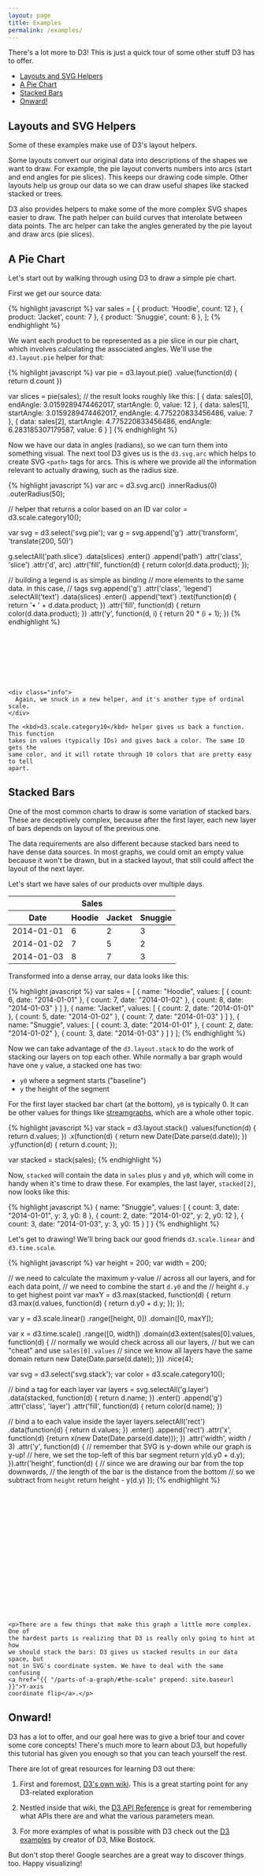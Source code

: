 ```yaml
---
layout: page
title: Examples
permalink: /examples/
---
```


There's a lot more to D3! This is just a quick tour of some other stuff D3
has to offer.

- [Layouts and SVG Helpers](#layouts-and-svg-helpers)
- [A Pie Chart](#a-pie-chart)
- [Stacked Bars](#stacked-bars)
- [Onward!](#onward)

## Layouts and SVG Helpers

Some of these examples make use of D3's layout helpers.

Some layouts convert our original data into descriptions of the shapes we want
to draw. For example, the pie layout converts numbers into arcs (start and end
angles for pie slices). This keeps our drawing code simple. Other
layouts help us group our data so we can draw useful shapes like stacked stacked
or trees.

D3 also provides helpers to make some of the more complex SVG shapes easier to
draw. The path helper can build curves that interolate between data points. The
arc helper can take the angles generated by the pie layout and draw arcs (pie slices).

## A Pie Chart

Let's start out by walking through using D3 to draw a simple pie chart.

First we get our source data:

<div class="ex-exec example-row-1">
  <div class="example example-source">
    {% highlight javascript %}
var sales = [
  { product: 'Hoodie',  count: 12 },
  { product: 'Jacket',  count: 7 },
  { product: 'Snuggie', count: 6 },
];
    {% endhighlight %}
  </div>
</div>

We want each product to be represented as a pie slice in our pie chart, which
involves calculating the associated angles. We'll use the `d3.layout.pie` helper
for that:

<div class="ex-exec example-row-1">
  <div class="example example-source">
    {% highlight javascript %}
var pie = d3.layout.pie()
  .value(function(d) { return d.count })

var slices = pie(sales);
// the result looks roughly like this:
[
  {
    data: sales[0],
    endAngle: 3.0159289474462017,
    startAngle: 0,
    value: 12
  },
  {
    data: sales[1],
    startAngle: 3.0159289474462017,
    endAngle: 4.775220833456486,
    value: 7
  },
  {
    data: sales[2],
    startAngle: 4.775220833456486,
    endAngle: 6.283185307179587,
    value: 6
  }
]
    {% endhighlight %}
  </div>
</div>

Now we have our data in angles (radians), so we can turn them into something
visual. The next tool D3 gives us is the `d3.svg.arc` which helps to create
SVG `<path>` tags for arcs. This is where we provide all the information relevant
to actually drawing, such as the radius size.

<div class="ex-exec example-row-2">
  <div class="example example-source">
    {% highlight javascript %}
var arc = d3.svg.arc()
  .innerRadius(0)
  .outerRadius(50);

// helper that returns a color based on an ID
var color = d3.scale.category10();

var svg = d3.select('svg.pie');
var g = svg.append('g')
  .attr('transform', 'translate(200, 50)')

g.selectAll('path.slice')
  .data(slices)
    .enter()
      .append('path')
        .attr('class', 'slice')
        .attr('d', arc)
        .attr('fill', function(d) {
          return color(d.data.product);
        });

// building a legend is as simple as binding
// more elements to the same data. in this case,
// <text> tags
svg.append('g')
  .attr('class', 'legend')
    .selectAll('text')
    .data(slices)
      .enter()
        .append('text')
          .text(function(d) { return '• ' + d.data.product; })
          .attr('fill', function(d) { return color(d.data.product); })
          .attr('y', function(d, i) { return 20 * (i + 1); })
    {% endhighlight %}
  </div>

  <div class="example">
    <div>
      <svg class="pie" width="300" height="100"></svg>
    </div>

    <div class="info">
      Again, we snuck in a new helper, and it's another type of ordinal scale.
    </div>

    The <kbd>d3.scale.category10</kbd> helper gives us back a function. This function
    takes in values (typically IDs) and gives back a color. The same ID gets the
    same color, and it will rotate through 10 colors that are pretty easy to tell
    apart.
  </div>
</div>

## Stacked Bars

One of the most common charts to draw is some variation of stacked bars.
These are deceptively complex, because after the first layer, each new layer
of bars depends on layout of the previous one.

The data requirements are also different because stacked bars need to have
dense data sources. In most graphs, we could omit an empty value because it
won't be drawn, but in a stacked layout, that still could affect the layout
of the next layer.

Let's start we have sales of our products over multiple days.

<div class="ex-exec example-row-1">
  <div class="example">
    <table class="data-table">
      <thead>
        <tr>
          <th colspan="4">
            Sales
          </th>
        </tr>
        <tr>
          <th>Date</th>
          <th>Hoodie</th>
          <th>Jacket</th>
          <th>Snuggie</th>
        </tr>
      </thead>
      <tbody>
        <tr>
          <td>2014-01-01</td>
          <td>6</td>
          <td>2</td>
          <td>3</td>
        </tr>
        <tr>
          <td>2014-01-02</td>
          <td>7</td>
          <td>5</td>
          <td>2</td>
        </tr>
        <tr>
          <td>2014-01-03</td>
          <td>8</td>
          <td>7</td>
          <td>3</td>
        </tr>
      </tbody>
    </table>
  </div>
</div>

Transformed into a dense array, our data looks like this:

<div class="ex-exec example-row-1">
  <div class="example example-source">
    {% highlight javascript %}
var sales = [
  {
    name: "Hoodie",
    values: [
      { count: 6, date: "2014-01-01" },
      { count: 7, date: "2014-01-02" },
      { count: 8, date: "2014-01-03" }
    ]
  },
  {
    name: "Jacket",
    values: [
      { count: 2, date: "2014-01-01" },
      { count: 5, date: "2014-01-02" },
      { count: 7, date: "2014-01-03" }
    ]
  },
  {
    name: "Snuggie",
    values: [
      { count: 3, date: "2014-01-01" },
      { count: 2, date: "2014-01-02" },
      { count: 3, date: "2014-01-03" }
    ]
  }
];
    {% endhighlight %}
  </div>
</div>

Now we can take advantage of the `d3.layout.stack` to do the work of stacking
our layers on top each other. While normally a bar graph would have one `y`
value, a stacked one has two:

  - `y0` where a segment starts ("baseline")
  - `y` the height of the segment

For the first layer stacked bar chart (at the bottom), `y0` is typically 0.
It can be other values for things like [streamgraphs][streamgraph], which are
a whole other topic.

[streamgraph]: http://bl.ocks.org/mbostock/4060954

<div class="ex-exec example-row-1">
  <div class="example example-source">
    {% highlight javascript %}
var stack = d3.layout.stack()
  .values(function(d) { return d.values; })
  .x(function(d) { return new Date(Date.parse(d.date)); })
  .y(function(d) { return d.count; });

var stacked = stack(sales);
    {% endhighlight %}
  </div>
</div>

Now, `stacked` will contain the data in `sales` plus `y` and `y0`,
which will come in handy when it's time to draw these. For examples, the last
layer, `stacked[2]`, now looks like this:

<div class="example-row-1">
  <div class="example example-source">
    {% highlight javascript %}
{
  name: "Snuggie",
  values: [
    { count: 3, date: "2014-01-01", y: 3, y0: 8 },
    { count: 2, date: "2014-01-02", y: 2, y0: 12 },
    { count: 3, date: "2014-01-03", y: 3, y0: 15 }
  ]
}
    {% endhighlight %}
  </div>
</div>

Let's get to drawing! We'll bring back our good friends `d3.scale.linear` and
`d3.time.scale`.

<div class="ex-exec example-row-2">
  <div class="example example-source">
    {% highlight javascript %}
var height = 200;
var width = 200;

// we need to calculate the maximum y-value
// across all our layers, and for each data point,
// we need to combine the start `d.y0` and the
// height `d.y` to get highest point
var maxY = d3.max(stacked, function(d) {
  return d3.max(d.values, function(d) {
    return d.y0 + d.y;
  });
});

var y = d3.scale.linear()
  .range([height, 0])
  .domain([0, maxY]);

var x = d3.time.scale()
  .range([0, width])
  .domain(d3.extent(sales[0].values, function(d) {
    // normally we would check across all our layers,
    // but we can "cheat" and use `sales[0].values`
    // since we know all layers have the same domain
    return new Date(Date.parse(d.date));
  }))
  .nice(4);

var svg = d3.select('svg.stack');
var color = d3.scale.category10();

// bind a <g> tag for each layer
var layers = svg.selectAll('g.layer')
  .data(stacked, function(d) { return d.name; })
    .enter()
      .append('g')
        .attr('class', 'layer')
        .attr('fill', function(d) { return color(d.name); })

// bind a <rect> to each value inside the layer
layers.selectAll('rect')
  .data(function(d) { return d.values; })
  .enter()
    .append('rect')
      .attr('x', function(d) {return x(new Date(Date.parse(d.date))); })
      .attr('width', width / 3)
      .attr('y', function(d) {
        // remember that SVG is y-down while our graph is y-up!
        // here, we set the top-left of this bar segment
        return y(d.y0 + d.y);
      }).attr('height', function(d) {
        // since we are drawing our bar from the top downwards,
        // the length of the bar is the distance from the bottom
        // so we subtract from `height`
        return height - y(d.y)
      });
    {% endhighlight %}
  </div>

  <div class="example">
    <div>
      <svg class="stack" width="300" height="250"></svg>
    </div>

    <p>There are a few things that make this graph a little more complex. One of
    the hardest parts is realizing that D3 is really only going to hint at how
    we should stack the bars: D3 gives us stacked results in our data space, but
    not in SVG's coordinate system. We have to deal with the same confusing
    <a href="{{ "/parts-of-a-graph/#the-scale" prepend: site.baseurl }}">Y-axis
    coordinate flip</a>.</p>
  </div>
</div>

## Onward!

D3 has a lot to offer, and our goal here was to give a brief tour and cover some
core concepts! There's much more to learn about D3, but hopefully this tutorial
has given you enough so that you can teach yourself the rest.

There are lot of great resources for learning D3 out there:

1. First and foremost, [D3's own wiki][d3-wiki]. This is a great starting point
   for any D3-related exploration

2. Nestled inside that wiki, the [D3 API Reference][d3-api-reference]
   is great for remembering what APIs there are and what the various parameters
   mean.

3. For more examples of what is possible with D3 check out the
   [D3 examples][d3-examples] by creator of D3, Mike Bostock.

But don't stop there! Google searches are a great way to discover things too.
Happy visualizing!

[d3-wiki]: https://github.com/mbostock/d3/wiki
[d3-api-reference]: https://github.com/mbostock/d3/wiki/API-Reference
[d3-examples]: http://bl.ocks.org/mbostock

<script type="text/javascript" src="{{ "/javascripts/examples.js" | prepend: site.baseurl }}"></script>
